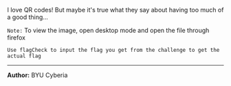 I love QR codes!  But maybe it's true what they say about having too much of a good thing...

```Note:``` To view the image, open desktop mode and open the file through firefox

``Use flagCheck to input the flag you get from the challenge to get the actual flag``

---
**Author:** BYU Cyberia
